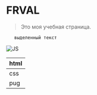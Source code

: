 # FRVAL

> Это моя учебная страница.

```
   выделенный текст
```


![JS](https://img.shields.io/badge/JavaScript-JS-yellow?style=plastic&logo=JavaScript)


|html|
|----|
|css |
|pug |
